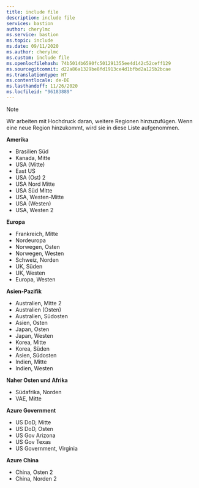 ```yaml
---
title: include file
description: include file
services: bastion
author: cherylmc
ms.service: bastion
ms.topic: include
ms.date: 09/11/2020
ms.author: cherylmc
ms.custom: include file
ms.openlocfilehash: 74b5014b6590fc501291355ee4d142c52ceff129
ms.sourcegitcommit: d22a86a1329be8fd1913ce4d1bfbd2a125b2bcae
ms.translationtype: HT
ms.contentlocale: de-DE
ms.lasthandoff: 11/26/2020
ms.locfileid: "96183889"
---
```

>[!NOTE]
>Wir arbeiten mit Hochdruck daran, weitere Regionen hinzuzufügen. Wenn eine neue Region hinzukommt, wird sie in diese Liste aufgenommen.
>

**Amerika**
* Brasilien Süd
* Kanada, Mitte
* USA (Mitte)
* East US
* USA (Ost) 2
* USA Nord Mitte
* USA Süd Mitte
* USA, Westen-Mitte
* USA (Westen)
* USA, Westen 2

**Europa**
* Frankreich, Mitte
* Nordeuropa
* Norwegen, Osten
* Norwegen, Westen
* Schweiz, Norden
* UK, Süden
* UK, Westen
* Europa, Westen

**Asien-Pazifik**
* Australien, Mitte 2
* Australien (Osten)
* Australien, Südosten
* Asien, Osten
* Japan, Osten
* Japan, Westen
* Korea, Mitte
* Korea, Süden
* Asien, Südosten
* Indien, Mitte
* Indien, Westen

**Naher Osten und Afrika**
* Südafrika, Norden
* VAE, Mitte

**Azure Government**
* US DoD, Mitte
* US DoD, Osten
* US Gov Arizona
* US Gov Texas
* US Government, Virginia

**Azure China**
* China, Osten 2
* China, Norden 2
